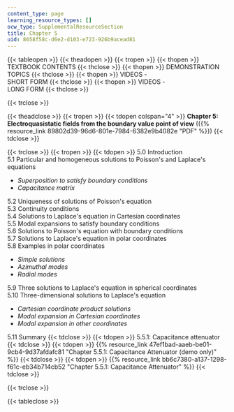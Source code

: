 ```yaml
---
content_type: page
learning_resource_types: []
ocw_type: SupplementalResourceSection
title: Chapter 5
uid: 8658f58c-d6e2-d103-e723-926b9acead81
---
```


{{< tableopen >}}
{{< theadopen >}}
{{< tropen >}}
{{< thopen >}}
TEXTBOOK CONTENTS
{{< thclose >}}
{{< thopen >}}
DEMONSTRATION TOPICS
{{< thclose >}}
{{< thopen >}}
VIDEOS -  
SHORT FORM
{{< thclose >}}
{{< thopen >}}
VIDEOS -  
LONG FORM
{{< thclose >}}

{{< trclose >}}

{{< theadclose >}}
{{< tropen >}}
{{< tdopen colspan="4" >}}
**Chapter 5: Electroquasistatic fields from the boundary value point of view** ({{% resource_link 89802d39-96d6-801e-7984-6382e9b4082e "PDF" %}})
{{< tdclose >}}

{{< trclose >}}
{{< tropen >}}
{{< tdopen >}}
5.0 Introduction  
5.1 Particular and homogeneous solutions to Poisson's and Laplace's equations

*   _Superposition to satisfy boundary conditions_
*   _Capacitance matrix_

5.2 Uniqueness of solutions of Poisson's equation  
5.3 Continuity conditions  
5.4 Solutions to Laplace's equation in Cartesian coordinates  
5.5 Modal expansions to satisfy boundary conditions  
5.6 Solutions to Poisson's equation with boundary conditions  
5.7 Solutions to Laplace's equation in polar coordinates  
5.8 Examples in polar coordinates

*   _Simple solutions_
*   _Azimuthal modes_
*   _Radial modes_

5.9 Three solutions to Laplace's equation in spherical coordinates  
5.10 Three-dimensional solutions to Laplace's equation

*   _Cartesian coordinate product solutions_
*   _Modal expansion in Cartesian coordinates_
*   _Modal expansion in other coordinates_

5.11 Summary
{{< tdclose >}}
{{< tdopen >}}
5.5.1: Capacitance attenuator
{{< tdclose >}}
{{< tdopen >}}
{{% resource_link 47ef1bad-aaeb-be01-9cb4-9d37afdafc81 "Chapter 5.5.1: Capacitance Attenuator (demo only)" %}}
{{< tdclose >}}
{{< tdopen >}}
{{% resource_link bb6c7380-a137-1298-f61c-eb34b714cb52 "Chapter 5.5.1: Capacitance Attenuator" %}}
{{< tdclose >}}

{{< trclose >}}

{{< tableclose >}}
